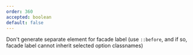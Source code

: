 ```yaml
---
order: 360
accepted: boolean
default: false
---
```

Don't generate separate element for facade label (use `::before`, and if so, facade label cannot inherit selected option classnames)
